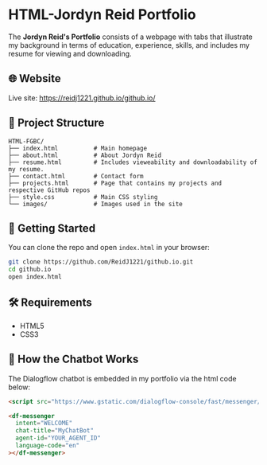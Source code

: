 
# HTML-Jordyn Reid Portfolio

The **Jordyn Reid's Portfolio** consists of a webpage with tabs that illustrate my background in terms of education, experience, skills, and includes my resume for viewing and downloading.

## 🌐 Website

Live site: https://reidj1221.github.io/github.io/

## 📁 Project Structure

```
HTML-FGBC/
├── index.html          # Main homepage
├── about.html          # About Jordyn Reid
├── resume.html         # Includes vieweability and downloadability of my resume.
├── contact.html        # Contact form
├── projects.html       # Page that contains my projects and respective GitHub repos
├── style.css           # Main CSS styling
└── images/             # Images used in the site
```
## 🚀 Getting Started

You can clone the repo and open `index.html` in your browser:

```bash
git clone https://github.com/ReidJ1221/github.io.git
cd github.io
open index.html
```

## 🛠️ Requirements

- HTML5
- CSS3

## 🧩 How the Chatbot Works

The Dialogflow chatbot is embedded in my portfolio via the html code below:

```html
<script src="https://www.gstatic.com/dialogflow-console/fast/messenger/bootstrap.js?v=1"></script>

<df-messenger
  intent="WELCOME"
  chat-title="MyChatBot"
  agent-id="YOUR_AGENT_ID"
  language-code="en"
></df-messenger>
